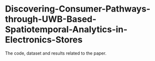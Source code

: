# Discovering-Consumer-Pathways-through-UWB-Based-Spatiotemporal-Analytics-in-Electronics-Stores
The code, dataset and results related to the paper.
